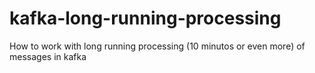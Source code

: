 # kafka-long-running-processing
How to work with long running processing (10 minutos or even more) of messages in kafka

